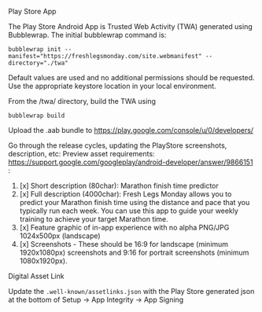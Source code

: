 Play Store App

The Play Store Android App is Trusted Web Activity (TWA) generated using Bubblewrap. The initial bubblewrap command is:

`bubblewrap init --manifest="https://freshlegsmonday.com/site.webmanifest" --directory="./twa"`

Default values are used and no additional permissions should be requested.
Use the appropriate keystore location in your local environment.

From the /twa/ directory, build the TWA using

`bubblewrap build`

Upload the .aab bundle to https://play.google.com/console/u/0/developers/

Go through the release cycles, updating the PlayStore screenshots, description, etc:
Preview asset requirements: https://support.google.com/googleplay/android-developer/answer/9866151 :
1. [x] Short description (80char): Marathon finish time predictor
2. [x] Full description (4000char): Fresh Legs Monday allows you to predict your Marathon finish time using the distance and pace that you typically run each week. You can use this app to guide your weekly training to achieve your target Marathon time.
3. [x] Feature graphic of in-app experience with no alpha PNG/JPG 1024x500px (landscape)
4. [x] Screenshots - These should be 16:9 for landscape (minimum 1920x1080px) screenshots and 9:16 for portrait screenshots (minimum 1080x1920px).

Digital Asset Link

Update the `.well-known/assetlinks.json` with the Play Store generated json at the bottom of
Setup -> App Integrity -> App Signing
